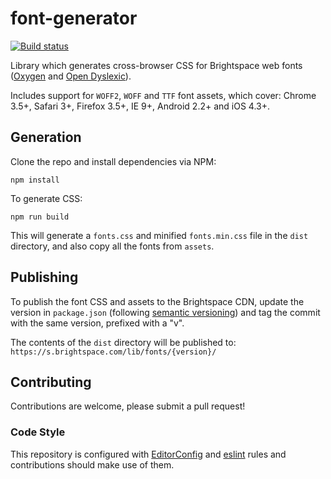 # font-generator
[![Build status][ci-image]][ci-url]

Library which generates cross-browser CSS for Brightspace web fonts ([Oxygen](https://www.google.com/fonts/specimen/Oxygen) and [Open Dyslexic](https://github.com/antijingoist/open-dyslexic)).

Includes support for `WOFF2`, `WOFF` and `TTF` font assets, which cover: Chrome 3.5+, Safari 3+, Firefox 3.5+, IE 9+, Android 2.2+ and iOS 4.3+.

## Generation

Clone the repo and install dependencies via NPM:

```shell
npm install
```

To generate CSS:

```shell
npm run build
```

This will generate a `fonts.css` and minified `fonts.min.css` file in the `dist` directory, and also copy all the fonts from `assets`.

## Publishing

To publish the font CSS and assets to the Brightspace CDN, update the version in `package.json` (following [semantic versioning](http://semver.org/)) and tag the commit with the same version, prefixed with a "v".

The contents of the `dist` directory will be published to: `https://s.brightspace.com/lib/fonts/{version}/`

## Contributing
Contributions are welcome, please submit a pull request!

### Code Style

This repository is configured with [EditorConfig](http://editorconfig.org) and [eslint](http://eslint.org/) rules and contributions should make use of them.

[ci-url]: https://travis-ci.org/Brightspace/font-generator
[ci-image]: https://img.shields.io/travis/Brightspace/font-generator.svg
